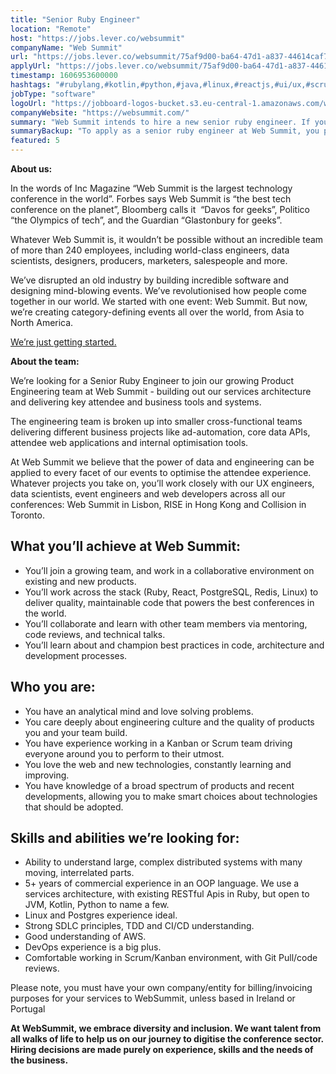```yaml
---
title: "Senior Ruby Engineer"
location: "Remote"
host: "https://jobs.lever.co/websummit"
companyName: "Web Summit"
url: "https://jobs.lever.co/websummit/75af9d00-ba64-47d1-a837-44614caf7c30"
applyUrl: "https://jobs.lever.co/websummit/75af9d00-ba64-47d1-a837-44614caf7c30/apply"
timestamp: 1606953600000
hashtags: "#rubylang,#kotlin,#python,#java,#linux,#reactjs,#ui/ux,#scrum,#aws,#marketing"
jobType: "software"
logoUrl: "https://jobboard-logos-bucket.s3.eu-central-1.amazonaws.com/web-summit"
companyWebsite: "https://websummit.com/"
summary: "Web Summit intends to hire a new senior ruby engineer. If you have 5+ years of commercial experience in an OOP language, consider applying."
summaryBackup: "To apply as a senior ruby engineer at Web Summit, you preferably need to have some knowledge of: #rubylang, #reactjs, #python."
featured: 5
---
```


**About us:**

In the words of Inc Magazine “Web Summit is the largest technology conference in the world”. Forbes says Web Summit is “the best tech conference on the planet”, Bloomberg calls it  “Davos for geeks”, Politico “the Olympics of tech”, and the Guardian “Glastonbury for geeks”.

Whatever Web Summit is, it wouldn’t be possible without an incredible team of more than 240 employees, including world-class engineers, data scientists, designers, producers, marketers, salespeople and more.

We’ve disrupted an old industry by building incredible software and designing mind-blowing events. We’ve revolutionised how people come together in our world. We started with one event: Web Summit. But now, we’re creating category-defining events all over the world, from Asia to North America.  

[We’re just getting started.](https://youtu.be/HmcKuSjAdL4)

**About the team:**

We’re looking for a Senior Ruby Engineer to join our growing Product Engineering team at Web Summit - building out our services architecture and delivering key attendee and business tools and systems. 

The engineering team is broken up into smaller cross-functional teams delivering different business projects like ad-automation, core data APIs, attendee web applications and internal optimisation tools. 

At Web Summit we believe that the power of data and engineering can be applied to every facet of our events to optimise the attendee experience. Whatever projects you take on, you’ll work closely with our UX engineers, data scientists, event engineers and web developers across all our conferences: Web Summit in Lisbon, RISE in Hong Kong and Collision in Toronto.

## What you’ll achieve at Web Summit:

*   You’ll join a growing team, and work in a collaborative environment on existing and new products. 
*   You’ll work across the stack (Ruby, React, PostgreSQL, Redis, Linux) to deliver quality, maintainable code that powers the best conferences in the world.
*   You’ll collaborate and learn with other team members via mentoring, code reviews, and technical talks.
*   You’ll learn about and champion best practices in code, architecture and development processes.

## Who you are:

*   You have an analytical mind and love solving problems.
*   You care deeply about engineering culture and the quality of products you and your team build.
*   You have experience working in a Kanban or Scrum team driving everyone around you to perform to their utmost.
*   You love the web and new technologies, constantly learning and improving. 
*   You have knowledge of a broad spectrum of products and recent developments, allowing you to make smart choices about technologies that should be adopted.

## Skills and abilities we’re looking for:

*   Ability to understand large, complex distributed systems with many moving, interrelated parts.
*   5+ years of commercial experience in an OOP language. We use a services architecture, with existing RESTful Apis in Ruby, but open to JVM, Kotlin, Python to name a few.
*   Linux and Postgres experience ideal.
*   Strong SDLC principles, TDD and CI/CD understanding. 
*   Good understanding of AWS. 
*   DevOps experience is a big plus.
*   Comfortable working in Scrum/Kanban environment, with Git Pull/code reviews.

Please note, you must have your own company/entity for billing/invoicing purposes for your services to WebSummit, unless based in Ireland or Portugal

**At WebSummit, we embrace diversity and inclusion. We want talent from all walks of life to help us on our journey to digitise the conference sector. Hiring decisions are made purely on experience, skills and the needs of the business.**
